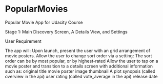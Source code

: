 # PopularMovies
Popular Movie App for Udacity Course

Stage 1:  Main Discovery Screen, A Details View, and Settings

User Requirement

The app will:
Upon launch, present the user with an grid arrangement of movie posters.
Allow the user to change sort order via a setting:
The sort order can be by most popular, or by highest-rated
Allow the user to tap on a movie poster and transition to a details screen with additional information such as:
original title
movie poster image thumbnail
A plot synopsis (called overview in the api)
user rating (called vote_average in the api)
release date
